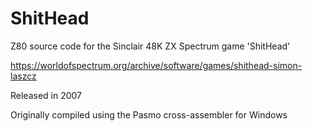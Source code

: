 # ShitHead
Z80 source code for the Sinclair 48K ZX Spectrum game 'ShitHead'

https://worldofspectrum.org/archive/software/games/shithead-simon-laszcz

Released in 2007

Originally compiled using the Pasmo cross-assembler for Windows

